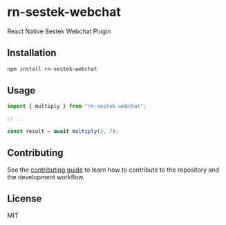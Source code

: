 # rn-sestek-webchat

React Native Sestek Webchat Plugin

## Installation

```sh
npm install rn-sestek-webchat
```

## Usage

```js
import { multiply } from "rn-sestek-webchat";

// ...

const result = await multiply(3, 7);
```

## Contributing

See the [contributing guide](CONTRIBUTING.md) to learn how to contribute to the repository and the development workflow.

## License

MIT
